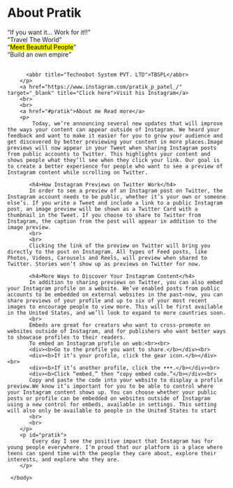<!DOCTYPE html>
<html>
    <head>
        <title> Tech-Motion PVT. LTD</title>
    </head>
    <body>
       <!--This is for me -->
        <p>
          <H1>About Pratik</H1>
          <q>If you want it... Work for it!!</q><br>
          <q>Travel The World</q><br>
          <q><mark>Meet Beautiful People</mark></q><br>
          <q>Build an own empire</q>
          <br> <br>

          <abbr title="Technobot System PVT. LTD">TBSPL</abbr> 
        </p> 
        <a href="https://www.instagram.com/pratik_p_patel_/" target="_blank" title="Click here">Visit his Instagram</a>
        <br>
        <br>
        <a href="#pratik">About me Read more</a>
        <p>
            Today, we’re announcing several new updates that will improve the ways your content can appear outside of Instagram. We heard your feedback and want to make it easier for you to grow your audience and get discovered by better previewing your content in more places.Image previews will now appear in your Tweet when sharing Instagram posts from public accounts to Twitter. This highlights your content and shows people what they’ll see when they click your link. Our goal is to create a better experience for people who want to see a preview of Instagram content while scrolling on Twitter.

           <h4>How Instagram Previews on Twitter Work</h4>
           In order to see a preview of an Instagram post on Twitter, the Instagram account needs to be public, whether it’s your own or someone else’s. If you write a Tweet and include a link to a public Instagram post, an image preview will be shown as a Twitter Card with a thumbnail in the Tweet. If you choose to share to Twitter from Instagram, the caption from the post will appear in addition to the image preview.
           <br>
           <br>
           Clicking the link of the preview on Twitter will bring you directly to the post on Instagram. All types of Feed posts, like Photos, Videos, Carousels and Reels, will preview when shared to Twitter. Stories won’t show up as previews on Twitter for now.

           <h4>More Ways to Discover Your Instagram Content</h4>
           In addition to sharing previews on Twitter, you can also embed your Instagram profile on a website. We’ve enabled posts from public accounts to be embedded on external websites in the past—now, you can share previews of your profile and up to six of your most recent images to encourage people to view more. This will be first available in the United States, and we’ll look to expand to more countries soon.
           <br>
           Embeds are great for creators who want to cross-promote on websites outside of Instagram, and for publishers who want better ways to showcase profiles to their readers.
           To embed an Instagram profile on web:<br><br>
           <div><b>Go to the profile you want to share.</b></div><br>
           <div><b>If it’s your profile, click the gear icon.</b></div><br>
           <div><b>If it’s another profile, click the •••.</b></div><br>
           <div><b>Click “embed,” then “copy embed code.”</b></div><br>
           Copy and paste the code into your website to display a profile preview.We know it’s important for you to be able to control where your Instagram content shows up. You can choose whether your public posts or profile can be embedded on websites outside of Instagram using a new control for embeds, available in settings. This setting will also only be available to people in the United States to start
           <br>
           <br>
        </p>   
        <p id="pratik">
            Every day I see the positive impact that Instagram has for young people everywhere. I’m proud that our platform is a place where teens can spend time with the people they care about, explore their interests, and explore who they are.
        </p>
      
     </body>

</html>
